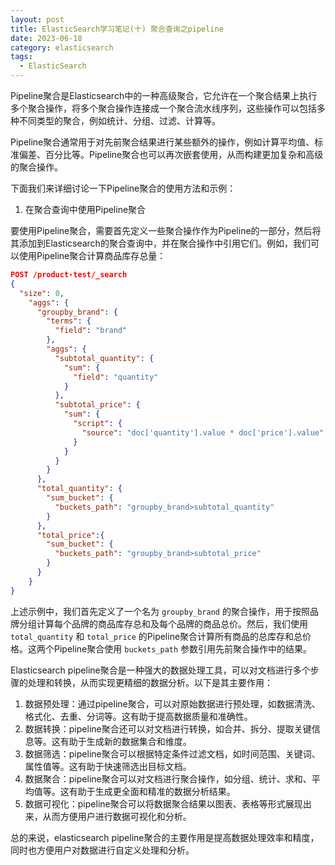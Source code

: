 ```yaml
---
layout: post
title: ElasticSearch学习笔记(十) 聚合查询之pipeline
date: 2023-06-18 
category: elasticsearch
tags:
  - ElasticSearch 
---
```


Pipeline聚合是Elasticsearch中的一种高级聚合，它允许在一个聚合结果上执行多个聚合操作，将多个聚合操作连接成一个聚合流水线序列，这些操作可以包括多种不同类型的聚合，例如统计、分组、过滤、计算等。

Pipeline聚合通常用于对先前聚合结果进行某些额外的操作，例如计算平均值、标准偏差、百分比等。Pipeline聚合也可以再次嵌套使用，从而构建更加复杂和高级的聚合操作。

下面我们来详细讨论一下Pipeline聚合的使用方法和示例：

1. 在聚合查询中使用Pipeline聚合

要使用Pipeline聚合，需要首先定义一些聚合操作作为Pipeline的一部分，然后将其添加到Elasticsearch的聚合查询中，并在聚合操作中引用它们。例如，我们可以使用Pipeline聚合计算商品库存总量：

```json
POST /product-test/_search
{
  "size": 0,
    "aggs": {
      "groupby_brand": {
        "terms": {
          "field": "brand"
        },
        "aggs": {
          "subtotal_quantity": {
            "sum": {
              "field": "quantity"
            }
          },
          "subtotal_price": {
            "sum": {
              "script": {
                "source": "doc['quantity'].value * doc['price'].value"
              }
            }
          }
        }
      },
      "total_quantity": {
        "sum_bucket": {
          "buckets_path": "groupby_brand>subtotal_quantity"
        }
      },
      "total_price":{
        "sum_bucket": {
          "buckets_path": "groupby_brand>subtotal_price"
        }
      }
    }
}
```

上述示例中，我们首先定义了一个名为 `groupby_brand` 的聚合操作，用于按照品牌分组计算每个品牌的商品库存总和及每个品牌的商品总价。然后，我们使用 `total_quantity` 和 `total_price` 的Pipeline聚合计算所有商品的总库存和总价格。这两个Pipeline聚合使用 `buckets_path` 参数引用先前聚合操作中的结果。



Elasticsearch pipeline聚合是一种强大的数据处理工具，可以对文档进行多个步骤的处理和转换，从而实现更精细的数据分析。以下是其主要作用：

1. 数据预处理：通过pipeline聚合，可以对原始数据进行预处理，如数据清洗、格式化、去重、分词等。这有助于提高数据质量和准确性。
2. 数据转换：pipeline聚合还可以对文档进行转换，如合并、拆分、提取关键信息等。这有助于生成新的数据集合和维度。
3. 数据筛选：pipeline聚合可以根据特定条件过滤文档，如时间范围、关键词、属性值等。这有助于快速筛选出目标文档。
4. 数据聚合：pipeline聚合可以对文档进行聚合操作，如分组、统计、求和、平均值等。这有助于生成更全面和精准的数据分析结果。
5. 数据可视化：pipeline聚合可以将数据聚合结果以图表、表格等形式展现出来，从而方便用户进行数据可视化和分析。

总的来说，elasticsearch pipeline聚合的主要作用是提高数据处理效率和精度，同时也方便用户对数据进行自定义处理和分析。
